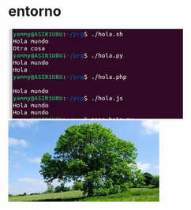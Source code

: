 # entorno 



<img src="https://github.com/Yammy468/entornos/blob/main/images/T2_E1-1.png?raw=true" alt="T2_E1-1" style="zoom:80%;" />

<img src="https://github.com/Yammy468/entornos/blob/main/images/arbol.jpeg?raw=true" alt="Arbol"  />






